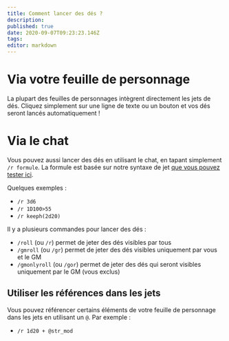```yaml
---
title: Comment lancer des dés ?
description: 
published: true
date: 2020-09-07T09:23:23.146Z
tags: 
editor: markdown
---
```


# Via votre feuille de personnage
La plupart des feuilles de personnages intègrent directement les jets de dés. Cliquez simplement sur une ligne de texte ou un bouton et vos dés seront lancés automatiquement !

# Via le chat
Vous pouvez aussi lancer des dés en utilisant le chat, en tapant simplement `/r formule`. La formule est basée sur notre syntaxe de jet [que vous pouvez tester ici](https://roll.lets-role.com/).

Quelques exemples : 

 - `/r 3d6`
 - `/r 1D100>55`
 - `/r keeph(2d20)`

Il y a plusieurs commandes pour lancer des dés : 

 - `/roll` (ou `/r`) permet de jeter des dés visibles par tous
 - `/gmroll` (ou `/gr`) permet de jeter des dés visibles uniquement par vous et le GM
 - `/gmonlyroll` (ou `/gor`) permet de jeter des dés qui seront visibles uniquement par le GM (vous exclus)

## Utiliser les références dans les jets
Vous pouvez référencer certains éléments de votre feuille de personnage dans les jets en utilisant un `@`. Par exemple : 

 - `/r 1d20 + @str_mod`
